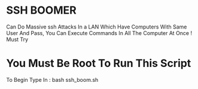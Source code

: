 # SSH BOOMER
Can Do Massive ssh Attacks In a LAN Which Have Computers With Same User And Pass, You Can Execute Commands In All The Computer At Once ! Must Try

# You Must Be Root To Run This Script
To Begin Type In : bash ssh_boom.sh
